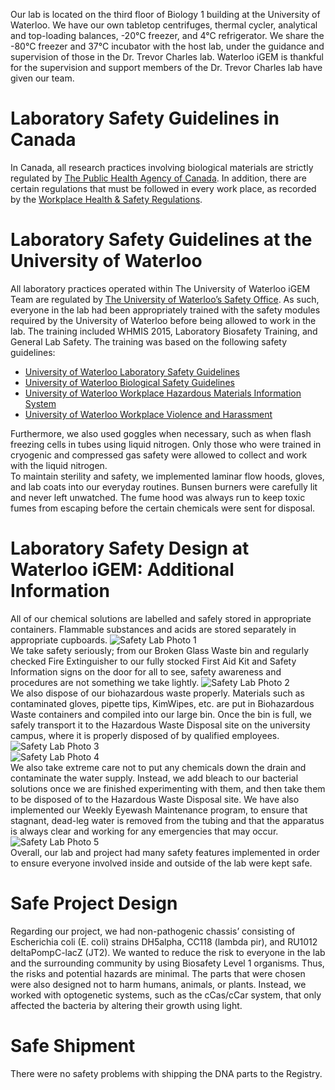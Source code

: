 Our lab is located on the third floor of Biology 1 building at the University of Waterloo. We have our own tabletop centrifuges, thermal cycler, analytical and top-loading balances, -20°C freezer, and 4°C refrigerator. We share the -80°C freezer and 37°C incubator with the host lab, under the guidance and supervision of those in the Dr. Trevor Charles lab. Waterloo iGEM is thankful for the supervision and support members of the Dr. Trevor Charles lab have given our team. 

# Laboratory Safety Guidelines in Canada

In Canada, all research practices involving biological materials are strictly regulated by [The Public Health Agency of Canada](https://www.canada.ca/en/public-health.html). In addition, there are certain regulations that must be followed in every work place, as recorded by the [Workplace Health & Safety Regulations](https://www.canada.ca/en/employment-social-development/programs/health-safety.html).

# Laboratory Safety Guidelines at the University of Waterloo
 All laboratory practices operated within The University of Waterloo iGEM Team are regulated by [The University of Waterloo’s Safety Office](https://uwaterloo.ca/safety-office/). As such, everyone in the lab had been appropriately trained with the safety modules required by the University of Waterloo before being allowed to work in the lab. The training included WHMIS 2015, Laboratory Biosafety Training, and General Lab Safety. The training was based on the following safety guidelines:  
* [University of Waterloo Laboratory Safety Guidelines](https://uwaterloo.ca/safety-office/programs-and-procedures/laboratory-safety)
* [University of Waterloo Biological Safety Guidelines](https://uwaterloo.ca/safety-office/programs-and-procedures/laboratory-safety/biological-safety-program)
* [University of Waterloo Workplace Hazardous Materials Information System](https://uwaterloo.ca/safety-office/programs-and-procedures/whmis)
* [University of Waterloo Workplace Violence and Harassment](https://uwaterloo.ca/safety-office/programs-and-procedures/workplace-violence-and-harassment)

Furthermore, we also used goggles when necessary, such as when flash freezing cells in tubes using liquid nitrogen. Only those who were trained in cryogenic and compressed gas safety were allowed to collect and work with the liquid nitrogen.  
To maintain sterility and safety, we implemented laminar flow hoods, gloves, and lab coats into our everyday routines. Bunsen burners were carefully lit and never left unwatched. The fume hood was always run to keep toxic fumes from escaping before the certain chemicals were sent for disposal. 

# Laboratory Safety Design at Waterloo iGEM: Additional Information

All of our chemical solutions are labelled and safely stored in appropriate containers. Flammable substances and acids are stored separately in appropriate cupboards. 
![Safety Lab Photo 1](http://2018.igem.org/wiki/images/1/16/T--Waterloo--Waterloo--Safety_Lab_Photo_1--.jpeg)  
We take safety seriously; from our Broken Glass Waste bin and regularly checked Fire Extinguisher  to our fully stocked First Aid Kit and Safety Information signs on the door for all to see, safety awareness and procedures are not something we take lightly. 
![Safety Lab Photo 2](http://2018.igem.org/wiki/images/9/93/T--Waterloo--Waterloo--Safety_Lab_Photo_2--.jpeg)  
We also dispose of our biohazardous waste properly. Materials such as contaminated gloves, pipette tips, KimWipes, etc. are put in Biohazardous Waste containers and compiled into our large bin. Once the bin is full, we safely transport it to the Hazardous Waste Disposal site on the university campus, where it is properly disposed of by qualified employees.  
![Safety Lab Photo 3](http://2018.igem.org/wiki/images/1/19/T--Waterloo--Waterloo--Safety_Lab_Photo_3--.jpeg)  
![Safety Lab Photo 4](http://2018.igem.org/wiki/images/2/25/T--Waterloo--Waterloo--Safety_Lab_Photo_4--.jpeg)  
We also take extreme care not to put any chemicals down the drain and contaminate the water supply. Instead, we add bleach to our bacterial solutions once we are finished experimenting with them, and then take them to be disposed of to the Hazardous Waste Disposal site. We have also implemented our Weekly Eyewash Maintenance program, to ensure that stagnant, dead-leg water is removed from the tubing and that the apparatus is always clear and working for any emergencies that may occur.  
![Safety Lab Photo 5](http://2018.igem.org/wiki/images/4/4b/T--Waterloo--Waterloo--Safety_Lab_Photo_5--.jpeg)  
Overall, our lab and project had many safety features implemented in order to ensure everyone involved inside and outside of the lab were kept safe. 

# Safe Project Design
Regarding our project, we had non-pathogenic chassis’ consisting of Escherichia coli (E. coli) strains DH5alpha, CC118 (lambda pir), and RU1012 deltaPompC-lacZ (JT2). We wanted to reduce the risk to everyone in the lab and the surrounding community by using Biosafety Level 1 organisms. Thus, the risks and potential hazards are minimal. The parts that were chosen were also designed not to harm humans, animals, or plants. Instead, we worked with optogenetic systems, such as the cCas/cCar system, that only affected the bacteria by altering their growth using light. 

# Safe Shipment
There were no safety problems with shipping the DNA parts to the Registry. 

